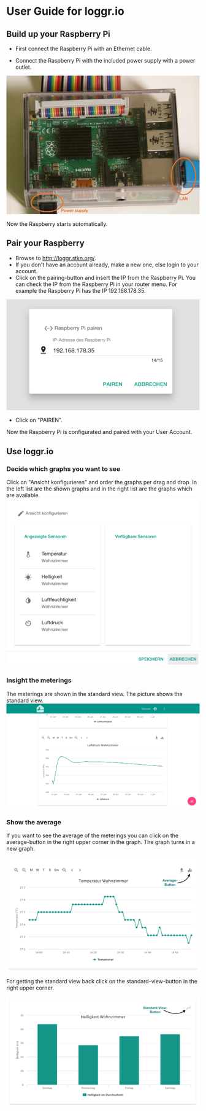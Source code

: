# User Guide for loggr.io

## Build up your Raspberry Pi

* First connect the Raspberry Pi with an Ethernet cable.

* Connect the Raspberry Pi with the included power supply with a power outlet.

![ip](../images/power_lan.png)

Now the Raspberry starts automatically.

## Pair your Raspberry

* Browse to http://loggr.stkn.org/.
* If you don't have an account already, make a new one, else login to your account.
*  Click on the pairing-button and insert the IP from the Raspberry Pi. You can check the IP from the Raspberry Pi in your router menu. For example the Raspberry Pi has the IP 192.168.178.35.

![ip](../images/ip.png)

* Click on "PAIREN".

Now the Raspberry Pi is configurated and paired with your User Account.

## Use loggr.io

### Decide which graphs you want to see

Click on "Ansicht konfigurieren" and order the graphs per drag and drop. In the left list are the shown graphs and in the right list are the graphs which are available.
![lists](../images/lists2.png)

### Insight the meterings

The meterings are shown in the standard view. The picture shows the standard view.
![graphs](../images/graphs.png)

### Show the average

If you want to see the average of the meterings you can click on the average-button in the right upper corner in the graph. The graph turns in a new graph.

![ip](../images/average_button.png)

For getting the standard view back click on the standard-view-button in the right upper corner.

![ip](../images/standard_view_button.png)
